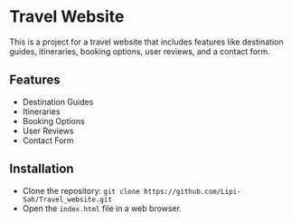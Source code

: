 # Travel Website

This is a project for a travel website that includes features like destination guides, itineraries, booking options, user reviews, and a contact form.

## Features
- Destination Guides
- Itineraries
- Booking Options
- User Reviews
- Contact Form

## Installation
- Clone the repository: `git clone https://github.com/Lipi-Sah/Travel_website.git`
- Open the `index.html` file in a web browser.
